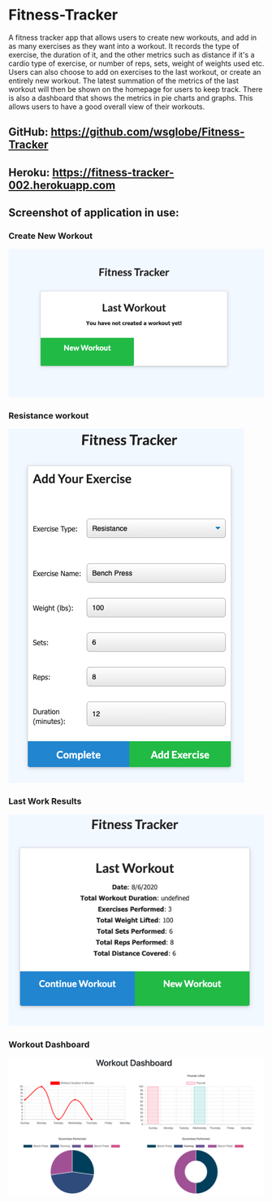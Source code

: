 # Fitness-Tracker
A fitness tracker app that allows users to create new workouts, and add in as many exercises as they want into a workout. It records the type of exercise, the duration of it, and the other metrics such as distance if it's a cardio type of exercise, or number of reps, sets, weight of weights used etc. Users can also choose to add on exercises to the last workout, or create an entirely new workout. The latest summation of the metrics of the last workout will then be shown on the homepage for users to keep track. There is also a dashboard that shows the metrics in pie charts and graphs. This allows users to have a good overall view of their workouts.
## GitHub: https://github.com/wsglobe/Fitness-Tracker
## Heroku: https://fitness-tracker-002.herokuapp.com
## Screenshot of application in use:
### Create New Workout
<img src="./screenshots/new workout.png">

### Resistance workout 
<img src="./screenshots/resistance.png">

### Last Work Results
<img src="./screenshots/last workout.png">

### Workout Dashboard
<img src="./screenshots/dashboard.png">


